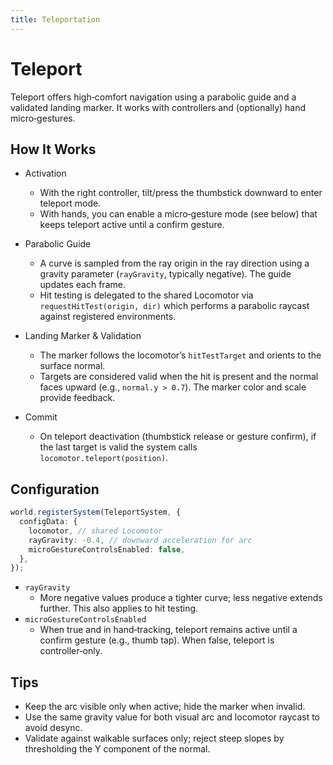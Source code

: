 ```yaml
---
title: Teleportation
---
```


# Teleport

Teleport offers high‑comfort navigation using a parabolic guide and a validated landing marker. It works with controllers and (optionally) hand micro‑gestures.

## How It Works

- Activation
  - With the right controller, tilt/press the thumbstick downward to enter teleport mode.
  - With hands, you can enable a micro‑gesture mode (see below) that keeps teleport active until a confirm gesture.

- Parabolic Guide
  - A curve is sampled from the ray origin in the ray direction using a gravity parameter (`rayGravity`, typically negative). The guide updates each frame.
  - Hit testing is delegated to the shared Locomotor via `requestHitTest(origin, dir)` which performs a parabolic raycast against registered environments.

- Landing Marker & Validation
  - The marker follows the locomotor’s `hitTestTarget` and orients to the surface normal.
  - Targets are considered valid when the hit is present and the normal faces upward (e.g., `normal.y > 0.7`). The marker color and scale provide feedback.

- Commit
  - On teleport deactivation (thumbstick release or gesture confirm), if the last target is valid the system calls `locomotor.teleport(position)`.

## Configuration

```ts
world.registerSystem(TeleportSystem, {
  configData: {
    locomotor, // shared Locomotor
    rayGravity: -0.4, // downward acceleration for arc
    microGestureControlsEnabled: false,
  },
});
```

- `rayGravity`
  - More negative values produce a tighter curve; less negative extends further. This also applies to hit testing.
- `microGestureControlsEnabled`
  - When true and in hand‑tracking, teleport remains active until a confirm gesture (e.g., thumb tap). When false, teleport is controller‑only.

## Tips

- Keep the arc visible only when active; hide the marker when invalid.
- Use the same gravity value for both visual arc and locomotor raycast to avoid desync.
- Validate against walkable surfaces only; reject steep slopes by thresholding the Y component of the normal.
